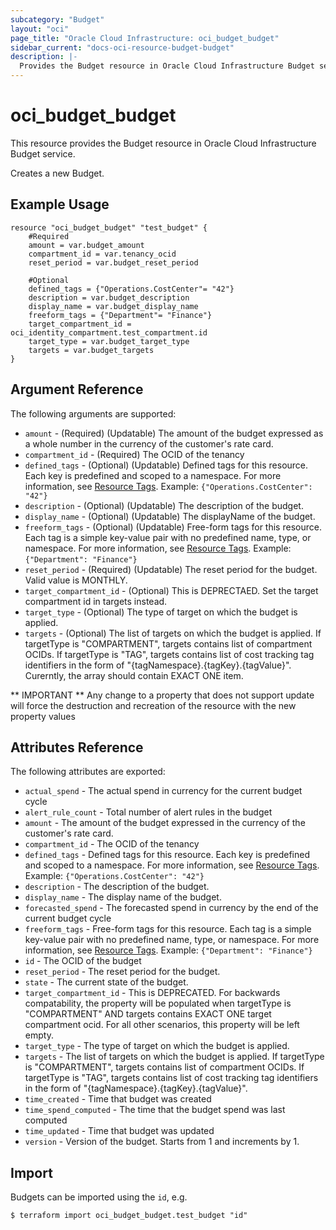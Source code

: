 ```yaml
---
subcategory: "Budget"
layout: "oci"
page_title: "Oracle Cloud Infrastructure: oci_budget_budget"
sidebar_current: "docs-oci-resource-budget-budget"
description: |-
  Provides the Budget resource in Oracle Cloud Infrastructure Budget service
---
```


# oci_budget_budget
This resource provides the Budget resource in Oracle Cloud Infrastructure Budget service.

Creates a new Budget.


## Example Usage

```hcl
resource "oci_budget_budget" "test_budget" {
	#Required
	amount = var.budget_amount
	compartment_id = var.tenancy_ocid
	reset_period = var.budget_reset_period

	#Optional
	defined_tags = {"Operations.CostCenter"= "42"}
	description = var.budget_description
	display_name = var.budget_display_name
	freeform_tags = {"Department"= "Finance"}
	target_compartment_id = oci_identity_compartment.test_compartment.id
	target_type = var.budget_target_type
	targets = var.budget_targets
}
```

## Argument Reference

The following arguments are supported:

* `amount` - (Required) (Updatable) The amount of the budget expressed as a whole number in the currency of the customer's rate card. 
* `compartment_id` - (Required) The OCID of the tenancy
* `defined_tags` - (Optional) (Updatable) Defined tags for this resource. Each key is predefined and scoped to a namespace. For more information, see [Resource Tags](https://docs.cloud.oracle.com/iaas/Content/General/Concepts/resourcetags.htm).  Example: `{"Operations.CostCenter": "42"}` 
* `description` - (Optional) (Updatable) The description of the budget.
* `display_name` - (Optional) (Updatable) The displayName of the budget.
* `freeform_tags` - (Optional) (Updatable) Free-form tags for this resource. Each tag is a simple key-value pair with no predefined name, type, or namespace. For more information, see [Resource Tags](https://docs.cloud.oracle.com/iaas/Content/General/Concepts/resourcetags.htm).  Example: `{"Department": "Finance"}` 
* `reset_period` - (Required) (Updatable) The reset period for the budget. Valid value is MONTHLY.
* `target_compartment_id` - (Optional) This is DEPRECTAED. Set the target compartment id in targets instead. 
* `target_type` - (Optional) The type of target on which the budget is applied. 
* `targets` - (Optional) The list of targets on which the budget is applied. If targetType is "COMPARTMENT", targets contains list of compartment OCIDs. If targetType is "TAG", targets contains list of cost tracking tag identifiers in the form of "{tagNamespace}.{tagKey}.{tagValue}". Curerntly, the array should contain EXACT ONE item. 


** IMPORTANT **
Any change to a property that does not support update will force the destruction and recreation of the resource with the new property values

## Attributes Reference

The following attributes are exported:

* `actual_spend` - The actual spend in currency for the current budget cycle
* `alert_rule_count` - Total number of alert rules in the budget
* `amount` - The amount of the budget expressed in the currency of the customer's rate card. 
* `compartment_id` - The OCID of the tenancy
* `defined_tags` - Defined tags for this resource. Each key is predefined and scoped to a namespace. For more information, see [Resource Tags](https://docs.cloud.oracle.com/iaas/Content/General/Concepts/resourcetags.htm).  Example: `{"Operations.CostCenter": "42"}` 
* `description` - The description of the budget.
* `display_name` - The display name of the budget.
* `forecasted_spend` - The forecasted spend in currency by the end of the current budget cycle
* `freeform_tags` - Free-form tags for this resource. Each tag is a simple key-value pair with no predefined name, type, or namespace. For more information, see [Resource Tags](https://docs.cloud.oracle.com/iaas/Content/General/Concepts/resourcetags.htm).  Example: `{"Department": "Finance"}` 
* `id` - The OCID of the budget
* `reset_period` - The reset period for the budget. 
* `state` - The current state of the budget.
* `target_compartment_id` - This is DEPRECATED. For backwards compatability, the property will be populated when targetType is "COMPARTMENT" AND targets contains EXACT ONE target compartment ocid. For all other scenarios, this property will be left empty. 
* `target_type` - The type of target on which the budget is applied. 
* `targets` - The list of targets on which the budget is applied. If targetType is "COMPARTMENT", targets contains list of compartment OCIDs. If targetType is "TAG", targets contains list of cost tracking tag identifiers in the form of "{tagNamespace}.{tagKey}.{tagValue}". 
* `time_created` - Time that budget was created
* `time_spend_computed` - The time that the budget spend was last computed
* `time_updated` - Time that budget was updated
* `version` - Version of the budget. Starts from 1 and increments by 1.

## Import

Budgets can be imported using the `id`, e.g.

```
$ terraform import oci_budget_budget.test_budget "id"
```

